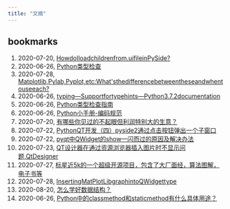 ```yaml
---
title: "文摘"
---
```


## bookmarks
1. 2020-07-20, [HowdoIloadchildrenfrom.uifileinPySide?](https://stackoverflow.com/questions/27603350/how-do-i-load-children-from-ui-file-in-pyside)
1. 2020-06-26, [Python类型检查](http://blog.rainy.im/2017/01/20/python-type-hints/)
1. 2020-07-28, [Matplotlib,Pylab,Pyplot,etc:What'sthedifferencebetweentheseandwhentouseeach?](https://queirozf.com/entries/matplotlib-pylab-pyplot-etc-what-s-the-different-between-these)
1. 2020-06-26, [typing—Supportfortypehints—Python3.7.2documentation](https://docs.python.org/zh-cn/3/library/typing.html)
1. 2020-06-26, [Python类型检查指南](https://zhuanlan.zhihu.com/p/141504225)
1. 2020-06-26, [Python小手册-编码规范](https://lework.github.io/2016/09/08/pep008/)
1. 2020-07-20, [有哪些你见过的不起眼但利润特别大的生意？](https://www.zhihu.com/question/306917945/answer/1335870945?utm_source=com.ideashower.readitlater.pro&utm_medium=social&utm_oi=28196191862784)
1. 2020-07-22, [PythonQT开发（四）pyside2通过点击按钮弹出一个子窗口](https://blog.csdn.net/mankaichuang/article/details/105814658)
1. 2020-07-22, [pyqt中QWidget的show一闪而过的原因及解决办法](https://blog.csdn.net/zhuoyue008/article/details/82704031)
1. 2020-07-23, [QT设计器在通过资源浏览器插入图片时不显示问题,QtDesigner](https://www.pythonf.cn/read/109415)
1. 2020-07-27, [标星近5k的一个超级开源项目，包含了大厂面经，算法图解，电子书等](https://zhuanlan.zhihu.com/p/164470973?utm_source=com.ideashower.readitlater.pro&utm_medium=social&utm_oi=28196191862784)
1. 2020-07-28, [InsertingMatPlotLibgraphintoQWidgettype](https://stackoverflow.com/questions/54972046/inserting-matplotlib-graph-into-qwidget-type)
1. 2020-08-20, [怎么学好数据结构？](https://www.zhihu.com/question/19830721/answer/951240540?utm_source=com.ideashower.readitlater.pro&utm_medium=social&utm_oi=28196191862784)
1. 2020-06-26, [Python中的classmethod和staticmethod有什么具体用途？](https://www.zhihu.com/question/20021164)